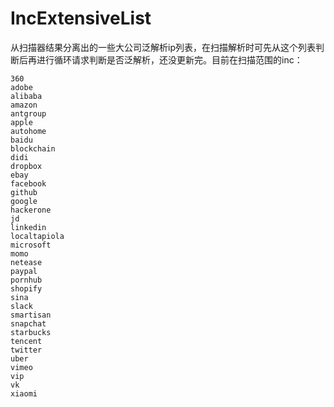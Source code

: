 # IncExtensiveList
从扫描器结果分离出的一些大公司泛解析ip列表，在扫描解析时可先从这个列表判断后再进行循环请求判断是否泛解析，还没更新完。目前在扫描范围的inc：

```
360
adobe
alibaba
amazon
antgroup
apple
autohome
baidu
blockchain
didi
dropbox
ebay
facebook
github
google
hackerone
jd
linkedin
localtapiola
microsoft
momo
netease
paypal
pornhub
shopify
sina
slack
smartisan
snapchat
starbucks
tencent
twitter
uber
vimeo
vip
vk
xiaomi
```
